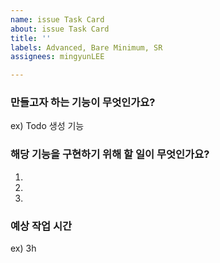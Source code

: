 ```yaml
---
name: issue Task Card
about: issue Task Card
title: ''
labels: Advanced, Bare Minimum, SR
assignees: mingyunLEE

---
```


### 만들고자 하는 기능이 무엇인가요?
ex) Todo 생성 기능

### 해당 기능을 구현하기 위해 할 일이 무엇인가요?
1.
2.
3.

### 예상 작업 시간
ex) 3h
